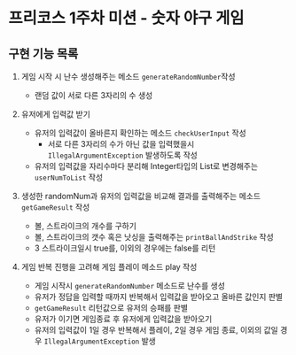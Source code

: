 # 프리코스 1주차 미션 - 숫자 야구 게임

## 구현 기능 목록

1. 게임 시작 시 난수 생성해주는 메소드 `generateRandomNumber`작성
     * 랜덤 값이 서로 다른 3자리의 수 생성
       
2. 유저에게 입력값 받기
     * 유저의 입력값이 올바른지 확인하는 메소드 `checkUserInput` 작성
         * 서로 다른 3자리의 수가 아닌 값을 입력했을시 `IllegalArgumentException` 발생하도록 작성
     * 유저의 입력값을 자리수마다 분리해 Integer타입의 List로 변경해주는 `userNumToList` 작성
       
3. 생성한 randomNum과 유저의 입력값을 비교해 결과를 출력해주는 메소드 `getGameResult`  작성
     * 볼, 스트라이크의 개수를 구하기
     * 볼, 스트라이크의 갯수 혹은 낫싱을 출력해주는 `printBallAndStrike` 작성
     * 3 스트라이크일시 true를, 이외의 경우에는 false를 리턴
       
4. 게임 반복 진행을 고려해 게임 플레이 메소드 play 작성
     * 게임 시작시 `generateRandomNumber` 메소드로 난수를 생성
     * 유저가 정답을 입력할 때까지 반복해서 입력값을 받아오고 올바른 값인지 판별
     * `getGameResult` 리턴값으로 유저의 승패를 판별
     * 유저가 이기면 게임종료 후 유저에게 입력값을 받아오기
     * 유저의 입력값이 1일 경우 반복해서 플레이, 2일 경우 게임 종료, 이외의 값일 경우 `IllegalArgumentException` 발생
       
